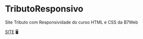 # TributoResponsivo
Site Tributo com Responsividade do curso HTML e CSS da B7Web 

[SITE](https://sitetributo.000webhostapp.com/) :desktop_computer:
